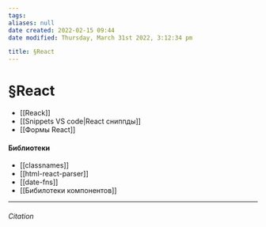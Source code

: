 ```yaml
---
tags: 
aliases: null
date created: 2022-02-15 09:44
date modified: Thursday, March 31st 2022, 3:12:34 pm

title: §React
---
```


# §React

- [[Reack]]
- [[Snippets VS code|React сниппды]]
- [[Формы React]]

#### Библиотеки

- [[classnames]]
- [[html-react-parser]]
- [[date-fns]]
- [[Бибилотеки компонентов]]

---

###### Citation
